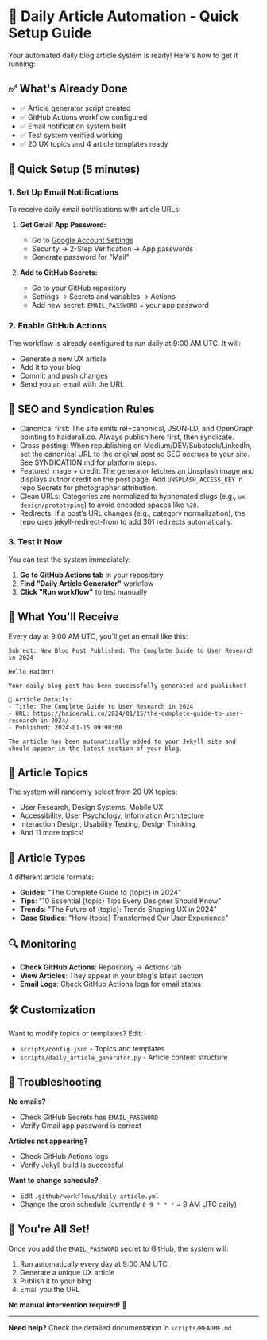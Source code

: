 # 🚀 Daily Article Automation - Quick Setup Guide

Your automated daily blog article system is ready! Here's how to get it running:

## ✅ What's Already Done

- ✅ Article generator script created
- ✅ GitHub Actions workflow configured
- ✅ Email notification system built
- ✅ Test system verified working
- ✅ 20 UX topics and 4 article templates ready

## 🔧 Quick Setup (5 minutes)

### 1. Set Up Email Notifications

To receive daily email notifications with article URLs:

1. **Get Gmail App Password:**
   - Go to [Google Account Settings](https://myaccount.google.com/)
   - Security → 2-Step Verification → App passwords
   - Generate password for "Mail"

2. **Add to GitHub Secrets:**
   - Go to your GitHub repository
   - Settings → Secrets and variables → Actions
   - Add new secret: `EMAIL_PASSWORD` = your app password

### 2. Enable GitHub Actions

The workflow is already configured to run daily at 9:00 AM UTC. It will:
- Generate a new UX article
- Add it to your blog
- Commit and push changes
- Send you an email with the URL

## 🔎 SEO and Syndication Rules

- Canonical first: The site emits rel=canonical, JSON‑LD, and OpenGraph pointing to haiderali.co. Always publish here first, then syndicate.
- Cross‑posting: When republishing on Medium/DEV/Substack/LinkedIn, set the canonical URL to the original post so SEO accrues to your site. See SYNDICATION.md for platform steps.
- Featured image + credit: The generator fetches an Unsplash image and displays author credit on the post page. Add `UNSPLASH_ACCESS_KEY` in repo Secrets for photographer attribution.
- Clean URLs: Categories are normalized to hyphenated slugs (e.g., `ux-design/prototyping`) to avoid encoded spaces like `%20`.
- Redirects: If a post’s URL changes (e.g., category normalization), the repo uses jekyll-redirect-from to add 301 redirects automatically.

### 3. Test It Now

You can test the system immediately:

1. **Go to GitHub Actions tab** in your repository
2. **Find "Daily Article Generator"** workflow
3. **Click "Run workflow"** to test manually

## 📧 What You'll Receive

Every day at 9:00 AM UTC, you'll get an email like this:

```
Subject: New Blog Post Published: The Complete Guide to User Research in 2024

Hello Haider!

Your daily blog post has been successfully generated and published!

📝 Article Details:
- Title: The Complete Guide to User Research in 2024
- URL: https://haiderali.co/2024/01/15/the-complete-guide-to-user-research-in-2024/
- Published: 2024-01-15 09:00:00

The article has been automatically added to your Jekyll site and should appear in the latest section of your blog.
```

## 🎯 Article Topics

The system will randomly select from 20 UX topics:
- User Research, Design Systems, Mobile UX
- Accessibility, User Psychology, Information Architecture
- Interaction Design, Usability Testing, Design Thinking
- And 11 more topics!

## 📝 Article Types

4 different article formats:
- **Guides**: "The Complete Guide to {topic} in 2024"
- **Tips**: "10 Essential {topic} Tips Every Designer Should Know"
- **Trends**: "The Future of {topic}: Trends Shaping UX in 2024"
- **Case Studies**: "How {topic} Transformed Our User Experience"

## 🔍 Monitoring

- **Check GitHub Actions**: Repository → Actions tab
- **View Articles**: They appear in your blog's latest section
- **Email Logs**: Check GitHub Actions logs for email status

## 🛠️ Customization

Want to modify topics or templates? Edit:
- `scripts/config.json` - Topics and templates
- `scripts/daily_article_generator.py` - Article content structure

## 🚨 Troubleshooting

**No emails?**
- Check GitHub Secrets has `EMAIL_PASSWORD`
- Verify Gmail app password is correct

**Articles not appearing?**
- Check GitHub Actions logs
- Verify Jekyll build is successful

**Want to change schedule?**
- Edit `.github/workflows/daily-article.yml`
- Change the cron schedule (currently `0 9 * * *` = 9 AM UTC daily)

## 🎉 You're All Set!

Once you add the `EMAIL_PASSWORD` secret to GitHub, the system will:
1. Run automatically every day at 9:00 AM UTC
2. Generate a unique UX article
3. Publish it to your blog
4. Email you the URL

**No manual intervention required!** 🚀

---

**Need help?** Check the detailed documentation in `scripts/README.md`

